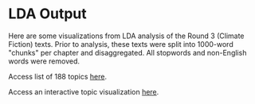 # LDA Output

Here are some visualizations from LDA analysis of the Round 3 (Climate Fiction) texts. Prior to analysis, these texts were split into 1000-word "chunks" per chapter and disaggregated. All stopwords and non-English words were removed. 

Access list of 188 topics [here](https://github.com/SF-Nexus/extracted-features/blob/main/data/LDA_output/LDA_topics_keywords_df.csv).

Access an interactive topic visualization [here](https://htmlpreview.github.io/?https://github.com/SF-Nexus/extracted-features/blob/11c04c3a09137eb6898a8b4d9109c6bd98e7a883/data/LDA_output/LDA_Topics_Visualization.html).
